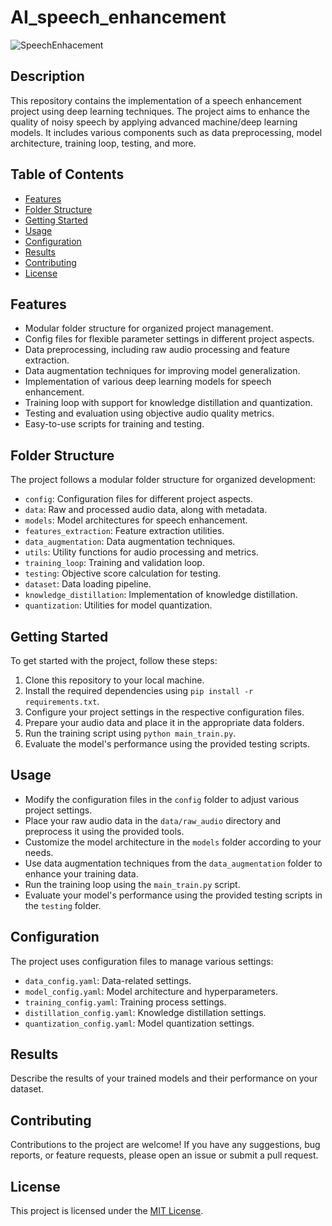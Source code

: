 # AI_speech_enhancement
![SpeechEnhacement](https://github.com/eCabral87/AI_speech_enhancement/assets/19577030/3d55cc60-2fbe-4581-8e8c-3dcead806a63)

## Description

This repository contains the implementation of a speech enhancement project using deep learning techniques. The project aims to enhance the quality of noisy speech by applying advanced machine/deep learning models. It includes various components such as data preprocessing, model architecture, training loop, testing, and more.

## Table of Contents

- [Features](#features)
- [Folder Structure](#folder-structure)
- [Getting Started](#getting-started)
- [Usage](#usage)
- [Configuration](#configuration)
- [Results](#results)
- [Contributing](#contributing)
- [License](#license)

## Features

- Modular folder structure for organized project management.
- Config files for flexible parameter settings in different project aspects.
- Data preprocessing, including raw audio processing and feature extraction.
- Data augmentation techniques for improving model generalization.
- Implementation of various deep learning models for speech enhancement.
- Training loop with support for knowledge distillation and quantization.
- Testing and evaluation using objective audio quality metrics.
- Easy-to-use scripts for training and testing.

## Folder Structure

The project follows a modular folder structure for organized development:

- `config`: Configuration files for different project aspects.
- `data`: Raw and processed audio data, along with metadata.
- `models`: Model architectures for speech enhancement.
- `features_extraction`: Feature extraction utilities.
- `data_augmentation`: Data augmentation techniques.
- `utils`: Utility functions for audio processing and metrics.
- `training_loop`: Training and validation loop.
- `testing`: Objective score calculation for testing.
- `dataset`: Data loading pipeline.
- `knowledge_distillation`: Implementation of knowledge distillation.
- `quantization`: Utilities for model quantization.

## Getting Started

To get started with the project, follow these steps:

1. Clone this repository to your local machine.
2. Install the required dependencies using `pip install -r requirements.txt`.
3. Configure your project settings in the respective configuration files.
4. Prepare your audio data and place it in the appropriate data folders.
5. Run the training script using `python main_train.py`.
6. Evaluate the model's performance using the provided testing scripts.

## Usage

- Modify the configuration files in the `config` folder to adjust various project settings.
- Place your raw audio data in the `data/raw_audio` directory and preprocess it using the provided tools.
- Customize the model architecture in the `models` folder according to your needs.
- Use data augmentation techniques from the `data_augmentation` folder to enhance your training data.
- Run the training loop using the `main_train.py` script.
- Evaluate your model's performance using the provided testing scripts in the `testing` folder.

## Configuration

The project uses configuration files to manage various settings:

- `data_config.yaml`: Data-related settings.
- `model_config.yaml`: Model architecture and hyperparameters.
- `training_config.yaml`: Training process settings.
- `distillation_config.yaml`: Knowledge distillation settings.
- `quantization_config.yaml`: Model quantization settings.

## Results

Describe the results of your trained models and their performance on your dataset.

## Contributing

Contributions to the project are welcome! If you have any suggestions, bug reports, or feature requests, please open an issue or submit a pull request.

## License

This project is licensed under the [MIT License](LICENSE).

